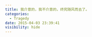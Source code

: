 ```yaml
---
title: 我介意的，我不介意的，终究随风而去了。
categories:
  - Tragedy
date: 2015-04-03 23:39:41
visibility: hide
---
```

